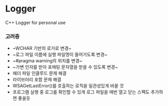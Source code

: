 # Logger
C++ Logger for personal use

### 고려중
* ~WCHAR 기반의 로거로 변경~
* ~로그 파일 이름에 실행 파일명이 들어가도록 변경~
* ~#pragma warning의 위치를 변경~
* ~가변 인자를 받아 포매팅 문자열을 받을 수 있도록 변경~
* 헤더 파일 인클루드 문제 해결
* 라이브러리 포함 문제 해결
* WSAGetLastError()를 호출하는 로직을 일관성있게 바꿀 것
* 프로그램 실행 중 로그를 확인할 수 있게 로그 파일을 매번 열고 닫는 스펙도 추가하면 좋을듯
